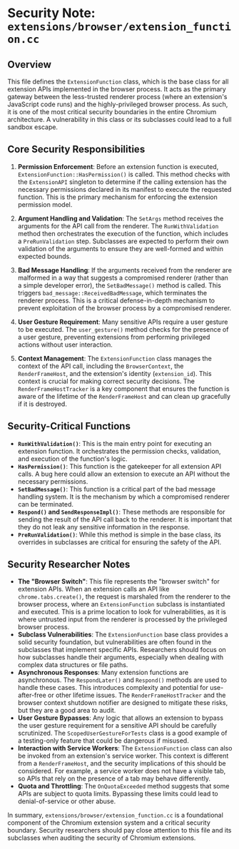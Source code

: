 # Security Note: `extensions/browser/extension_function.cc`

## Overview

This file defines the `ExtensionFunction` class, which is the base class for all extension APIs implemented in the browser process. It acts as the primary gateway between the less-trusted renderer process (where an extension's JavaScript code runs) and the highly-privileged browser process. As such, it is one of the most critical security boundaries in the entire Chromium architecture. A vulnerability in this class or its subclasses could lead to a full sandbox escape.

## Core Security Responsibilities

1.  **Permission Enforcement**: Before an extension function is executed, `ExtensionFunction::HasPermission()` is called. This method checks with the `ExtensionAPI` singleton to determine if the calling extension has the necessary permissions declared in its manifest to execute the requested function. This is the primary mechanism for enforcing the extension permission model.

2.  **Argument Handling and Validation**: The `SetArgs` method receives the arguments for the API call from the renderer. The `RunWithValidation` method then orchestrates the execution of the function, which includes a `PreRunValidation` step. Subclasses are expected to perform their own validation of the arguments to ensure they are well-formed and within expected bounds.

3.  **Bad Message Handling**: If the arguments received from the renderer are malformed in a way that suggests a compromised renderer (rather than a simple developer error), the `SetBadMessage()` method is called. This triggers `bad_message::ReceivedBadMessage`, which terminates the renderer process. This is a critical defense-in-depth mechanism to prevent exploitation of the browser process by a compromised renderer.

4.  **User Gesture Requirement**: Many sensitive APIs require a user gesture to be executed. The `user_gesture()` method checks for the presence of a user gesture, preventing extensions from performing privileged actions without user interaction.

5.  **Context Management**: The `ExtensionFunction` class manages the context of the API call, including the `BrowserContext`, the `RenderFrameHost`, and the extension's identity (`extension_id`). This context is crucial for making correct security decisions. The `RenderFrameHostTracker` is a key component that ensures the function is aware of the lifetime of the `RenderFrameHost` and can clean up gracefully if it is destroyed.

## Security-Critical Functions

-   **`RunWithValidation()`**: This is the main entry point for executing an extension function. It orchestrates the permission checks, validation, and execution of the function's logic.
-   **`HasPermission()`**: This function is the gatekeeper for all extension API calls. A bug here could allow an extension to execute an API without the necessary permissions.
-   **`SetBadMessage()`**: This function is a critical part of the bad message handling system. It is the mechanism by which a compromised renderer can be terminated.
-   **`Respond()` and `SendResponseImpl()`**: These methods are responsible for sending the result of the API call back to the renderer. It is important that they do not leak any sensitive information in the response.
-   **`PreRunValidation()`**: While this method is simple in the base class, its overrides in subclasses are critical for ensuring the safety of the API.

## Security Researcher Notes

-   **The "Browser Switch"**: This file represents the "browser switch" for extension APIs. When an extension calls an API like `chrome.tabs.create()`, the request is marshaled from the renderer to the browser process, where an `ExtensionFunction` subclass is instantiated and executed. This is a prime location to look for vulnerabilities, as it is where untrusted input from the renderer is processed by the privileged browser process.
-   **Subclass Vulnerabilities**: The `ExtensionFunction` base class provides a solid security foundation, but vulnerabilities are often found in the subclasses that implement specific APIs. Researchers should focus on how subclasses handle their arguments, especially when dealing with complex data structures or file paths.
-   **Asynchronous Responses**: Many extension functions are asynchronous. The `RespondLater()` and `Respond()` methods are used to handle these cases. This introduces complexity and potential for use-after-free or other lifetime issues. The `RenderFrameHostTracker` and the browser context shutdown notifier are designed to mitigate these risks, but they are a good area to audit.
-   **User Gesture Bypasses**: Any logic that allows an extension to bypass the user gesture requirement for a sensitive API should be carefully scrutinized. The `ScopedUserGestureForTests` class is a good example of a testing-only feature that could be dangerous if misused.
-   **Interaction with Service Workers**: The `ExtensionFunction` class can also be invoked from an extension's service worker. This context is different from a `RenderFrameHost`, and the security implications of this should be considered. For example, a service worker does not have a visible tab, so APIs that rely on the presence of a tab may behave differently.
-   **Quota and Throttling**: The `OnQuotaExceeded` method suggests that some APIs are subject to quota limits. Bypassing these limits could lead to denial-of-service or other abuse.

In summary, `extensions/browser/extension_function.cc` is a foundational component of the Chromium extension system and a critical security boundary. Security researchers should pay close attention to this file and its subclasses when auditing the security of Chromium extensions.